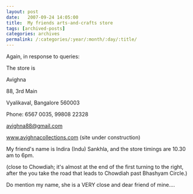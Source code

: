 ```yaml
---
layout: post
date:	2007-09-24 14:05:00
title:  My friends arts-and-crafts store
tags: [archived-posts]
categories: archives
permalink: /:categories/:year/:month/:day/:title/
---
```

Again, in response to queries:


The store is 

Avighna

88, 3rd Main

Vyalikaval, Bangalore 560003

Phone: 6567 0035, 99808 22328 

avighna88@gmail.com

www.avighnacollections.com (site under construction)

My friend's name is Indira (Indu) Sankhla, and the store timings are 10.30 am to 6pm.

(close to Chowdiah; it's almost at the end of the first turning to the right, after the you take the road that leads to Chowdiah past Bhashyam Circle.)

Do mention my name, she is a VERY close and dear friend of mine....
